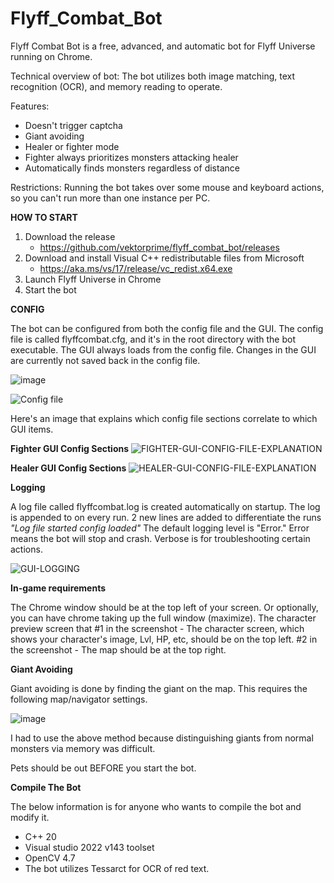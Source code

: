 # Flyff_Combat_Bot

Flyff Combat Bot is a free, advanced, and automatic bot for Flyff Universe running on Chrome.

Technical overview of bot:
The bot utilizes both image matching, text recognition (OCR), and memory reading to operate.

Features:
* Doesn't trigger captcha
* Giant avoiding
* Healer or fighter mode
* Fighter always prioritizes monsters attacking healer
* Automatically finds monsters regardless of distance


Restrictions:
Running the bot takes over some mouse and keyboard actions, so you can't run more than one instance per PC.




**HOW TO START**

1. Download the release 
    - https://github.com/vektorprime/flyff_combat_bot/releases
2. Download and install Visual C++ redistributable files from Microsoft 
    - https://aka.ms/vs/17/release/vc_redist.x64.exe
3. Launch Flyff Universe in Chrome
4. Start the bot

**CONFIG**

The bot can be configured from both the config file and the GUI. The config file is called flyffcombat.cfg, and it's in the root directory with the bot executable.
The GUI always loads from the config file. Changes in the GUI are currently not saved back in the config file.

![image](https://github.com/vektorprime/flyff_combat_bot/assets/9269666/fcfc73b3-9d31-4bcb-83b7-b1cc710eb427)

![Config file](https://github.com/vektorprime/flyff_combat_bot/assets/9269666/2031fed0-da45-4320-bca9-8fa18ac7da03)




Here's an image that explains which config file sections correlate to which GUI items.


**Fighter GUI Config Sections**
![FIGHTER-GUI-CONFIG-FILE-EXPLANATION](https://github.com/vektorprime/flyff_combat_bot/assets/9269666/44f8e5c0-caca-42ae-b806-87c7dc332aaf)


**Healer GUI Config Sections**
![HEALER-GUI-CONFIG-FILE-EXPLANATION](https://github.com/vektorprime/flyff_combat_bot/assets/9269666/2187ddb8-5042-43ec-8c4c-f16ae4f2d65d)

**Logging**

A log file called flyffcombat.log is created automatically on startup. The log is appended to on every run.
2 new lines are added to differentiate the runs
_"Log file started 
config loaded"_
The default logging level is "Error." Error means the bot will stop and crash. Verbose is for troubleshooting certain actions.

![GUI-LOGGING](https://github.com/vektorprime/flyff_combat_bot/assets/9269666/57b045b3-5e43-4a5b-ab4d-e0f67b429097)

**In-game requirements**

The Chrome window should be at the top left of your screen. Or optionally, you can have chrome taking up the full window (maximize). 
The character preview screen that
#1 in the screenshot -  The character screen, which shows your character's image, Lvl, HP, etc, should be on the top left.
#2 in the screenshot - The map should be at the top right.

**Giant Avoiding**

Giant avoiding is done by finding the giant on the map. This requires the following map/navigator settings.

![image](https://github.com/vektorprime/flyff_combat_bot/assets/9269666/a61af687-1e25-4faa-b17a-06830321dc2f)

I had to use the above method because distinguishing giants from normal monsters via memory was difficult. 

Pets should be out BEFORE you start the bot.

**Compile The Bot**

The below information is for anyone who wants to compile the bot and modify it.

* C++ 20
* Visual studio 2022 v143 toolset
* OpenCV 4.7
* The bot utilizes Tessarct for OCR of red text. 

